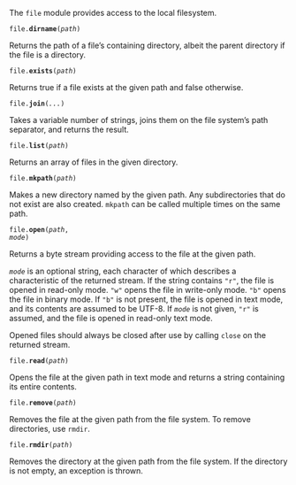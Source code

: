 The `file` module provides access to the local filesystem.

<code>file.**dirname**(*path*)</code>

Returns the path of a file’s containing directory, albeit the parent directory
if the file is a directory.

<code>file.**exists**(*path*)</code>

Returns true if a file exists at the given path and false otherwise.

<code>file.**join**(*...*)</code>

Takes a variable number of strings, joins them on the file system’s path
separator, and returns the result.

<code>file.**list**(*path*)</code>

Returns an array of files in the given directory.

<code>file.**mkpath**(*path*)</code>

Makes a new directory named by the given path.  Any subdirectories that do not
exist are also created.  `mkpath` can be called multiple times on the same path.

<code>file.**open**(*path*, *mode*)</code>

Returns a byte stream providing access to the file at the given path.

*`mode`* is an optional string, each character of which describes a
characteristic of the returned stream.  If the string contains `"r"`, the file
is opened in read-only mode.  `"w"` opens the file in write-only mode.  `"b"`
opens the file in binary mode.  If `"b"` is not present, the file is opened in
text mode, and its contents are assumed to be UTF-8.  If *`mode`* is not given,
`"r"` is assumed, and the file is opened in read-only text mode.

Opened files should always be closed after use by calling `close` on the
returned stream.

<code>file.**read**(*path*)</code>

Opens the file at the given path in text mode and returns a string containing
its entire contents.

<code>file.**remove**(*path*)</code>

Removes the file at the given path from the file system.  To remove directories,
use `rmdir`.

<code>file.**rmdir**(*path*)</code>

Removes the directory at the given path from the file system.  If the directory
is not empty, an exception is thrown.
